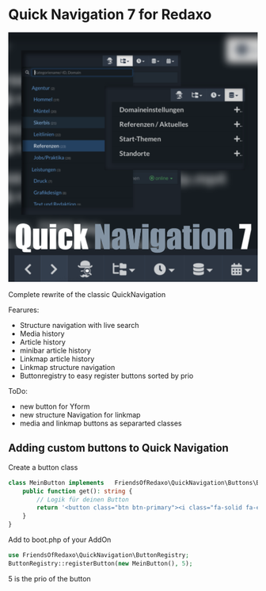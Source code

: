
# Quick Navigation 7 for Redaxo

![Screenshot](https://raw.githubusercontent.com/FriendsOfREDAXO/quick_navigation/assets/screenshots.png)

Complete rewrite of the classic QuickNavigation 

Fearures: 
- Structure navigation with live search
- Media history
- Article history
- minibar article history
- Linkmap article history
- Linkmap structure navigation
- Buttonregistry to easy register buttons sorted by prio

ToDo: 
- new button for Yform
- new structure Navigation for linkmap
- media and linkmap buttons as separarted classes
  
## Adding custom buttons to Quick Navigation 

Create a button class

```php
class MeinButton implements   FriendsOfRedaxo\QuickNavigation\Buttons\ButtonInterface {
    public function get(): string {
        // Logik für deinen Button
        return '<button class="btn btn-primary"><i class="fa-solid fa-egg"></i> Easter Egg</button>';
    }
}

```
Add to boot.php of your AddOn

```php
use FriendsOfRedaxo\QuickNavigation\ButtonRegistry;
ButtonRegistry::registerButton(new MeinButton(), 5);
```
5 is the prio of the button
